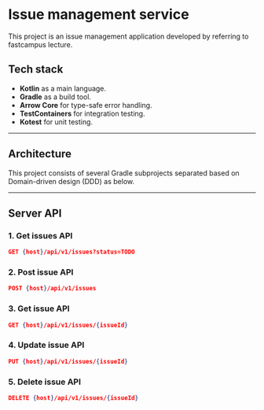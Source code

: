 # Issue management service
This project is an issue management application developed by referring to fastcampus lecture.

## Tech stack
* **Kotlin** as a main language.
* **Gradle** as a build tool.
* **Arrow Core** for type-safe error handling.
* **TestContainers** for integration testing.
* **Kotest** for unit testing.

---

## Architecture
This project consists of several Gradle subprojects separated based on Domain-driven design (DDD) as below.

---

## Server API
### 1. Get issues API
```json
GET {host}/api/v1/issues?status=TODO
```

### 2. Post issue API
```json
POST {host}/api/v1/issues
```

### 3. Get issue API
```json
GET {host}/api/v1/issues/{issueId}
```

### 4. Update issue API
```json
PUT {host}/api/v1/issues/{issueId}
```

### 5. Delete issue API
```json
DELETE {host}/api/v1/issues/{issueId}
```